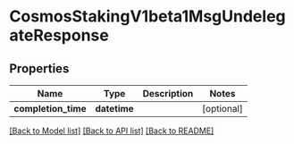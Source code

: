 # CosmosStakingV1beta1MsgUndelegateResponse

## Properties
Name | Type | Description | Notes
------------ | ------------- | ------------- | -------------
**completion_time** | **datetime** |  | [optional] 

[[Back to Model list]](../README.md#documentation-for-models) [[Back to API list]](../README.md#documentation-for-api-endpoints) [[Back to README]](../README.md)

